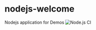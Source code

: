 # nodejs-welcome
Nodejs application for Demos
![Node.js CI](https://github.com/debianmaster/nodejs-welcome/workflows/Node.js%20CI/badge.svg)
